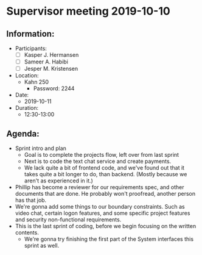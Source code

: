 # Supervisor meeting 2019-10-10

## Information:

* Participants:
  * [ ] Kasper J. Hermansen
  * [ ] Sameer A. Habibi
  * [ ] Jesper M. Kristensen
* Location:
  * Kahn 250
    * Password: 2244
* Date:
  * 2019-10-11
* Duration:
  * 12:30-13:00

## Agenda:

* Sprint intro and plan
  * Goal is to complete the projects flow, left over from last sprint
  * Next is to code the text chat service and create payments.
  * We lack quite a bit of frontend code, and we've found out that it takes quite a bit longer to do, than backend. \(Mostly because we aren't as experienced in it.\)
* Phillip has become a reviewer for our requirements spec, and other documents that are done. He probably won't proofread, another person has that job.
* We're gonna add some things to our boundary constraints. Such as video chat, certain logon features, and some specific project features and security non-functional requirements.
* This is the last sprint of coding, before we begin focusing on the written contents.
  * We're gonna try finishing the first part of the System interfaces this sprint as well. 

